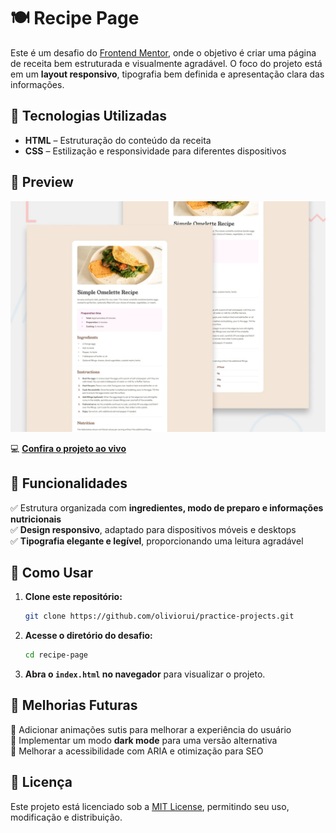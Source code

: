 # 🍽 Recipe Page  

Este é um desafio do [Frontend Mentor](https://www.frontendmentor.io/), onde o objetivo é criar uma página de receita bem estruturada e visualmente agradável. O foco do projeto está em um **layout responsivo**, tipografia bem definida e apresentação clara das informações.  

## 🚀 Tecnologias Utilizadas  

- **HTML** – Estruturação do conteúdo da receita  
- **CSS** – Estilização e responsividade para diferentes dispositivos  

## 📸 Preview  

![Recipe Page Preview](./design/desktop-preview.jpg)  

💻 **[Confira o projeto ao vivo](https://oliviorui.github.io/practice-projects/html-css/recipe-page/index.html)** 

## 📌 Funcionalidades  

✅ Estrutura organizada com **ingredientes, modo de preparo e informações nutricionais**  
✅ **Design responsivo**, adaptado para dispositivos móveis e desktops  
✅ **Tipografia elegante e legível**, proporcionando uma leitura agradável  

## 📂 Como Usar  

1. **Clone este repositório:**  
   ```bash
   git clone https://github.com/oliviorui/practice-projects.git
   ```  
2. **Acesse o diretório do desafio:**  
   ```bash
   cd recipe-page
   ```  
3. **Abra o `index.html` no navegador** para visualizar o projeto.  

## 🔧 Melhorias Futuras  

🚀 Adicionar animações sutis para melhorar a experiência do usuário  
🚀 Implementar um modo **dark mode** para uma versão alternativa  
🚀 Melhorar a acessibilidade com ARIA e otimização para SEO  

## 📜 Licença  

Este projeto está licenciado sob a [MIT License](LICENSE), permitindo seu uso, modificação e distribuição.  